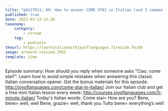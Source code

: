 ```yaml
---
title: "&#127911; 89: How to answer COME STAI in Italian (and 3 common mistakes to avoid)"
published: true
date: 2023-03-13-12-28
taxonomy:
    category:
        - stream
    tag:
        - podcasts
theurl: https://learnitalianwithjoyoflanguages.fireside.fm/89
image: artwork-resized.JPEG
template: item
---
```


Episode summary: How should you reply when someone asks &ldquo;Ciao, come stai?&rdquo;. Learn how to avoid simple mistakes when answering this classic Italian conversation opener. Get the bonus materials for this episode: http://joyoflanguages.com/come-stai-in-italian/ Join our Italian club and get a free mini Italian lesson every week: http://courses.joyoflanguages.com/5-minute-italian/ Today&#039;s Italian words: Come stai= How are you? Bene, bene= well, well Bene, grazie= well, thank you Tutto bene= everything&rsquo;s well
